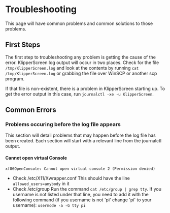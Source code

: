 # Troubleshooting

This page will have common problems and common solutions to those problems.

## First Steps

The first step to troubleshooting any problem is getting the cause of the error. KlipperScreen log output will occur
in two places. Check for the file `/tmp/KlipperScreen.log` and look at the contents by running
`cat /tmp/KlipperScreen.log` or grabbing the file over WinSCP or another scp program.

If that file is non-existent, there is a problem in KlipperScreen starting up. To get the error output in this case,
run `journalctl -xe -u KlipperScreen`.


## Common Errors

### Problems occuring before the log file appears

This section will detail problems that may happen before the log file has been created. Each section will start with a
relevant line from the journalctl output.

#### Cannot open virtual Console
```
xf86OpenConsole: Cannot open virtual console 2 (Permission denied)
```

* Check /etc/X11/Xwrapper.conf
This should have the line `allowed_users=anybody` in it
* Check /etc/group
Run the command `cat /etc/group | grep tty`. If you username is not listed under that line, you need to add it with the
following command (if you username is not 'pi' change 'pi' to your username):
`usermode -a -G tty pi`
